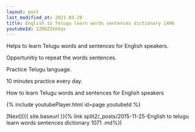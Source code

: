 ```yaml
---
layout: post
last_modified_at: 2021-03-29
title: English to Telugu learn words sentences dictionary 1496 
youtubeId: 2Z0OZIkh5qs
---
```

 
 
Helps to learn Telugu words and sentences for English speakers.

Opportunitiy to repeat the words sentences. 

Practice Telugu language. 
 
10 minutes practice every day. 
 
How to learn Telugu words and sentences for English speakers 
 
{% include youtubePlayer.html id=page.youtubeId %}
 
 
[Next]({{ site.baseurl }}{% link  split2/_posts/2015-11-25-English to telugu learn words sentences dictionary 1071 .md%})
 
